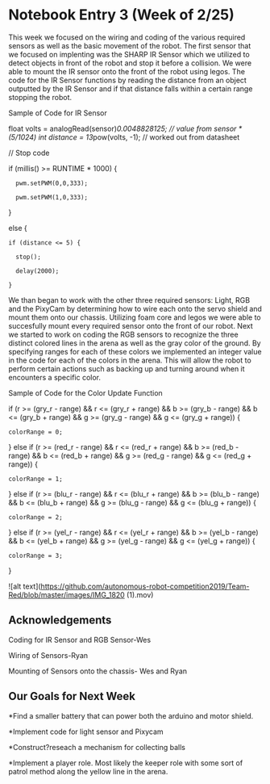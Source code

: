 # Notebook Entry 3 (Week of 2/25)

This week we focused on the wiring and coding of the various required sensors as well as the basic movement of 
the robot. The first sensor that we focused on implenting was the SHARP IR Sensor which we utilized to detect objects
in front of the robot and stop it before a collision. We were able to mount the IR sensor onto the front of the robot using legos.
The code for the IR Sensor functions by reading the distance from an object outputted by the IR Sensor and
if that distance falls within a certain range stopping the robot. 

Sample of Code for IR Sensor

float volts = analogRead(sensor)*0.0048828125;  // value from sensor * (5/1024)
  int distance = 13*pow(volts, -1); // worked out from datasheet 
  
  // Stop code
  
  if (millis() >= RUNTIME * 1000) {
  
      pwm.setPWM(0,0,333);
      
      pwm.setPWM(1,0,333);
  } 
  
  else {
  
    if (distance <= 5) {
    
      stop();
      
      delay(2000);
      
    } 
  
 We than began to work with the other three required sensors: Light, RGB and the PixyCam by determining how 
 to wire each onto the servo shield and mount them onto our chassis. Utilizing foam core and legos we were able to 
 succesfully mount every required sensor onto the front of our robot. Next we started to work on coding the RGB sensors to recognize
 the three distinct colored lines in the arena as well as the gray color of the ground. By specifying ranges for each of these colors
 we implemented an integer value in the code for each of the colors in the arena. This will allow the robot to perform certain actions such as backing up and turning around when it encounters a specific color. 
 
 Sample of Code for the Color Update Function
  
  if (r >= (gry_r - range) && r <= (gry_r + range) && b >= (gry_b - range) && b <= (gry_b + range) && g >= (gry_g - range) && g <= (gry_g + range)) {
  
    colorRange = 0;
    
  } else if (r >= (red_r - range) && r <= (red_r + range) && b >= (red_b - range) && b <= (red_b + range) && g >= (red_g - range) && g <= (red_g + range)) {
  
    colorRange = 1;
    
  } else if (r >= (blu_r - range) && r <= (blu_r + range) && b >= (blu_b - range) && b <= (blu_b + range) && g >= (blu_g - range) && g <= (blu_g + range)) {
  
    colorRange = 2;
    
  } else if (r >= (yel_r - range) && r <= (yel_r + range) && b >= (yel_b - range) && b <= (yel_b + range) && g >= (yel_g - range) && g <= (yel_g + range)) {
  
    colorRange = 3;
  }
  
  
![alt text](https://github.com/autonomous-robot-competition2019/Team-Red/blob/master/images/IMG_1820 (1).mov)

## Acknowledgements
Coding for IR Sensor and RGB Sensor-Wes

Wiring of Sensors-Ryan

Mounting of Sensors onto the chassis- Wes and Ryan


## Our Goals for Next Week
*Find a smaller battery that can power both the arduino and motor shield.

*Implement code for light sensor and Pixycam

*Construct?reseach a mechanism for collecting balls

*Implement a player role. Most likely the keeper role with some sort of patrol method along the yellow line in 
the arena.
